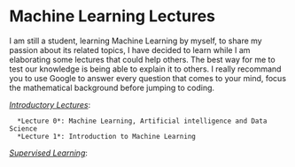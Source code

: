 # Machine Learning Lectures
I am still a student, learning Machine Learning by myself, to share my passion about its related topics, I have decided to learn while I am elaborating some lectures that could help others. The best way for me to test our knowledge is being able to explain it to others. I really recommand you to use Google to answer every question that comes to your mind, focus the mathematical background before jumping to coding.

[*Introductory Lectures*](https://github.com/WalidHadri-Iron/MachineLearningLectures/tree/main/IntroductionLectures): 

      *Lecture 0*: Machine Learning, Artificial intelligence and Data Science
      *Lecture 1*: Introduction to Machine Learning


[*Supervised Learning*](https://github.com/WalidHadri-Iron/MachineLearningLectures/tree/main/IntroductionLectures): 
